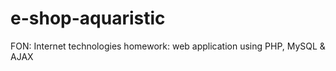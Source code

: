 # e-shop-aquaristic
FON: Internet technologies homework: web application using PHP, MySQL &amp; AJAX

